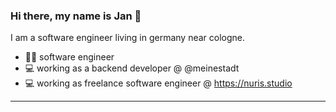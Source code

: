 ### Hi there, my name is Jan 👋

I am a software engineer living in germany near cologne.

- 🧑‍💼 software engineer
- 💻 working as a backend developer @ @meinestadt
- 💻 working as freelance software engineer @ https://nuris.studio

---

